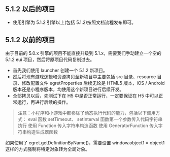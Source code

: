﻿## 5.1.2 以后的项目

* 使用引擎为 5.1.2 引擎以上(包括 5.1.2)按照文档流程发布即可。

## 5.1.2 以前的项目
由于目前的 5.0.x 引擎的项目不能直接升级到 5.1.x，需要我们手动建立一个空的 5.1.2 eui 项目，然后将原项目代码复制过去。

* 首先我们使用 launcher 创建一个 5.1.2 新项目。
* 然后将现有游戏逻辑和资源拷贝至新项目中主要包括 src 目录、resource 目录、修改配置文件 egretProperties 后续无论是 HTML5 版本，iOS / Android 版本还是小程序版本，均使用这个新项目进行后续开发。
* 全部拷贝以后，先测试下在 H5 中是否正常运行，一定要保证在 H5 中可以正常运行，再进行后续的操作。
> 注意：小程序和小游戏中都移除了动态执行代码的能力，包括以下调用方式：
eval 函数
setTimeout、 setInterval 函数第一个参数传入代码字符串执行
使用 Function 传入字符串构造函数
使用 GeneratorFunction 传入字符串构造生成器函数

如果使用了 egret.getDefinitionByName()，需要设置 window.object1 = object1 这样的方式强制将特定对象转为全局对象。